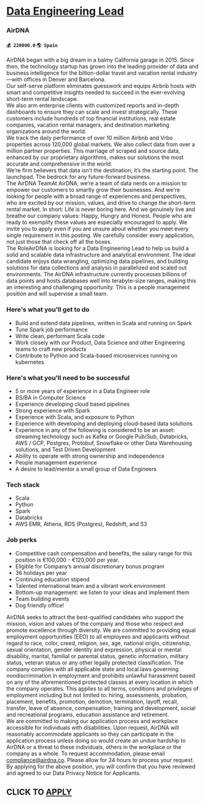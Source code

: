 # [Data Engineering Lead](https://www.remotewlb.com/apply/data-engineering-lead-82317)  
### AirDNA  
#### `💰 220000.0` `🌎 Spain`  
AirDNA began with a big dream in a balmy California garage in 2015. Since then, the technology startup has grown into the leading provider of data and business intelligence for the billion-dollar travel and vacation rental industry—with offices in Denver and Barcelona.  
Our self-serve platform eliminates guesswork and equips Airbnb hosts with smart and competitive insights needed to succeed in the ever-evolving short-term rental landscape.  
We also arm enterprise clients with customized reports and in-depth dashboards to ensure they can scale and invest strategically. These customers include hundreds of top financial institutions, real estate companies, vacation rental managers, and destination marketing organizations around the world.  
We track the daily performance of over 10 million Airbnb and Vrbo properties across 120,000 global markets. We also collect data from over a million partner properties. This marriage of scraped and source data, enhanced by our proprietary algorithms, makes our solutions the most accurate and comprehensive in the world.  
We’re firm believers that data isn’t the destination; it’s the starting point. The launchpad. The bedrock for any future-forward business.  
The AirDNA TeamAt AirDNA, we’re a team of data nerds on a mission to empower our customers to smartly grow their businesses. And we're looking for people with a broad range of experiences and perspectives, who are excited by our mission, values, and drive to change the short-term rental market. In short: Life is never boring here. And we genuinely live and breathe our company values: Happy, Hungry and Honest. People who are ready to exemplify these values are especially encouraged to apply. We invite you to apply even if you are unsure about whether you meet every single requirement in this posting. We carefully consider every application, not just those that check off all the boxes.  
The RoleAirDNA is looking for a Data Engineering Lead to help us build a solid and scalable data infrastructure and analytical environment. The ideal candidate enjoys data wrangling, optimizing data pipelines, and building solutions for data collections and analysis in parallelized and scaled out environments. The AirDNA infrastructure currently processes billions of data points and hosts databases well into terabyte-size ranges, making this an interesting and challenging opportunity. This is a people management position and will supervise a small team.

### Here's what you'll get to do

  * Build and extend data pipelines, written in Scala and running on Spark
  * Tune Spark job performance 
  * Write clean, performant Scala code
  * Work closely with our Product, Data Science and other Engineering teams to craft new products
  * Contribute to Python and Scala-based microservices running on kubernetes

### Here's what you'll need to be successful

  * 5 or more years of experience in a Data Engineer role
  * BS/BA in Computer Science
  * Experience developing cloud based pipelines
  * Strong experience with Spark
  * Experience with Scala, and exposure to Python
  * Experience with developing and deploying cloud-based data solutions
  * Experience in any of the following is considered to be an asset: streaming technology such as Kafka or Google Pub/Sub, Databricks, AWS / GCP, Postgres, Protobuf, Snowflake or other Data Warehousing solutions, and Test Driven Development 
  * Ability to operate with strong ownership and independence
  * People management experience 
  * A desire to lead/mentor a small group of Data Engineers

### Tech stack

  * Scala
  * Python
  * Spark
  * Databricks
  * AWS EMR, Athena, RDS (Postgres), Redshift, and S3

### Job perks

  * Competitive cash compensation and benefits, the salary range for this position is €100,000 - €120,000 per year. 
  * Eligible for Company’s annual discretionary bonus program
  * 36 holidays per year
  * Continuing education stipend
  * Talented international team and a vibrant work environment
  * Bottom-up management: we listen to your ideas and implement them
  * Team building events
  * Dog friendly office!

AirDNA seeks to attract the best-qualified candidates who support the mission, vision and values of the company and those who respect and promote excellence through diversity. We are committed to providing equal employment opportunities (EEO) to all employees and applicants without regard to race, color, creed, religion, sex, age, national origin, citizenship, sexual orientation, gender identity and expression, physical or mental disability, marital, familial or parental status, genetic information, military status, veteran status or any other legally protected classification. The company complies with all applicable state and local laws governing nondiscrimination in employment and prohibits unlawful harassment based on any of the aforementioned protected classes at every location in which the company operates. This applies to all terms, conditions and privileges of employment including but not limited to: hiring, assessments, probation, placement, benefits, promotion, demotion,
termination, layoff, recall, transfer, leave of absence, compensation, training and development, social and recreational programs, education assistance and retirement.  
We are committed to making our application process and workplace accessible for individuals with disabilities. Upon request, AirDNA will reasonably accommodate applicants so they can participate in the application process unless doing so would create an undue hardship to AirDNA or a threat to these individuals, others in the workplace or the company as a whole. To request accommodation, please email compliance@airdna.co. Please allow for 24 hours to process your request.  
By applying for the above position, you will confirm that you have reviewed and agreed to our Data Privacy Notice for Applicants.  
## CLICK TO [APPLY](https://www.remotewlb.com/apply/data-engineering-lead-82317)

